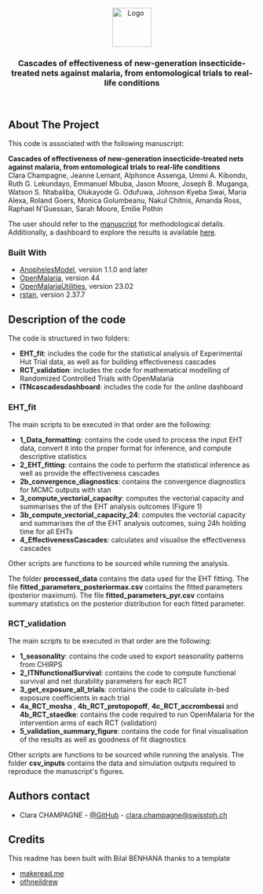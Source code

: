 
<br/>
<div align="center">
<a href="https://github.com/ShaanCoding/ReadME-Generator">
<img src="https://avatars.githubusercontent.com/u/5869420?s=200&v=4" alt="Logo" width="80" height="80">
</a>
<h3 align="center">Cascades of effectiveness of new-generation insecticide-treated nets against malaria, from entomological trials to real-life conditions</h3>
<p align="center">
<br/>

</p>
</div>

## About The Project

This code is associated with the following manuscript: 

__Cascades of effectiveness of new-generation insecticide-treated nets against malaria, from entomological trials to real-life conditions__  
Clara Champagne, Jeanne Lemant, Alphonce Assenga, Ummi A. Kibondo, Ruth G. Lekundayo, Emmanuel Mbuba, Jason Moore, Joseph B. Muganga, Watson S. Ntabaliba, Olukayode G. Odufuwa, Johnson Kyeba Swai, Maria Alexa, Roland Goers, Monica Golumbeanu, Nakul Chitnis, Amanda Ross, Raphael N'Guessan, Sarah Moore, Emilie Pothin


The user should refer to the [manuscript](https://www.medrxiv.org/content/10.1101/2025.02.07.25321565v1) for methodological details. 
Additionally, a dashboard to explore the results is available [here](https://swisstph.shinyapps.io/ITNcascadesdashboard/).



### Built With


- [AnophelesModel](https://github.com/SwissTPH/AnophelesModel/tree/main), version 1.1.0 and later
- [OpenMalaria](https://github.com/SwissTPH/openmalaria), version 44
- [OpenMalariaUtilities](https://github.com/SwissTPH/r-openMalariaUtilities), version 23.02
- [rstan](https://cran.r-project.org/web/packages/rstan/index.html), version 2.37.7

## Description of the code

The code is structured in two folders:

- __EHT_fit__: includes the code for the statistical analysis of Experimental Hut Trial data, as well as for building effectiveness cascades
- __RCT_validation__: includes the code for mathematical modelling of Randomized Controlled Trials with OpenMalaria
- __ITNcascadesdashboard__: includes the code for the online dashboard

### EHT_fit

The main scripts to be executed in that order are the following:

- __1_Data_formatting__: contains the code used to process the input EHT data, convert it into the proper format for inference, and compute descriptive statistics
- __2_EHT_fitting__: contains the code to perform the statistical inference as well as provide the effectiveness cascades
- __2b_convergence_diagnostics__: contains the convergence diagnostics for MCMC outputs with stan
- __3_compute_vectorial_capacity__: computes the vectorial capacity and summarises the of the EHT analysis outcomes (Figure 1)
- __3b_compute_vectorial_capacity_24__: computes the vectorial capacity and summarises the of the EHT analysis outcomes, suing 24h holding time for all EHTs
- __4_EffectivenessCascades__: calculates and visualise the effectiveness cascades

Other scripts are functions to be sourced while running the analysis.

The folder __processed_data__ contains the data used for the EHT fitting.
The file __fitted_parameters_posteriormax.csv__ contains the fitted parameters (posterior maximum). 
The file __fitted_parameters_pyr.csv__ contains summary statistics on the posterior distribution for each fitted parameter.

### RCT_validation

The main scripts to be executed in that order are the following:

- __1_seasonality__: contains the code used to export seasonality patterns from CHIRPS
- __2_ITNfunctionalSurvival__: contains the code to compute functional survival and net durability parameters for each RCT
- __3_get_exposure_all_trials__: contains the code to calculate in-bed exposure coefficients in each trial
- __4a_RCT_mosha__ , __4b_RCT_protopopoff__, __4c_RCT_accrombessi__ and __4b_RCT_staedke__: contains the code required to run OpenMalaria for the intervention arms of each RCT (validation)
- __5_validation_summary_figure__: contains the code for final visualisation of the results as well as goodness of fit diagnostics

Other scripts are functions to be sourced while running the analysis.
The folder __csv_inputs__ contains the data and simulation outputs required to reproduce the manuscript's figures.


## Authors contact

- Clara CHAMPAGNE - [@GitHub](https://github.com/clchampag) - clara.champagne@swisstph.ch


## Credits
This readme has been built with Bilal BENHANA thanks to a template
- [makeread.me](https://github.com/ShaanCoding/ReadME-Generator)
- [othneildrew](https://github.com/othneildrew/Best-README-Template)